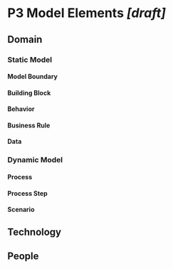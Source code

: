 # P3 Model Elements *[draft]*

## Domain

### Static Model

#### Model Boundary

#### Building Block

#### Behavior

#### Business Rule

#### Data

### Dynamic Model

#### Process

#### Process Step

#### Scenario

## Technology

## People
